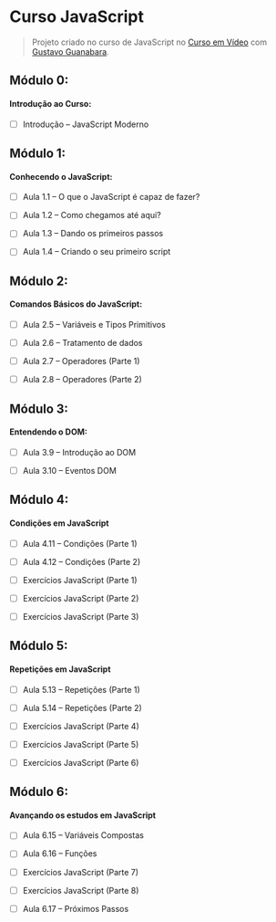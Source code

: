# Curso JavaScript

>Projeto criado no curso de JavaScript no [Curso em Vídeo](https://www.cursoemvideo.com/) com [Gustavo Guanabara](https://github.com/gustavoguanabara).


## Módulo 0: 

#### Introdução ao Curso:

- [ ] Introdução – JavaScript Moderno


## Módulo 1: 

#### Conhecendo o JavaScript:

- [ ] Aula 1.1 – O que o JavaScript é capaz de fazer?

- [ ] Aula 1.2 – Como chegamos até aqui?

- [ ] Aula 1.3 – Dando os primeiros passos

- [ ] Aula 1.4 – Criando o seu primeiro script


## Módulo 2:

#### Comandos Básicos do JavaScript:

- [ ] Aula 2.5 – Variáveis e Tipos Primitivos

- [ ] Aula 2.6 – Tratamento de dados

- [ ] Aula 2.7 – Operadores (Parte 1)

- [ ] Aula 2.8 – Operadores (Parte 2)


## Módulo 3:

#### Entendendo o DOM:

- [ ] Aula 3.9 – Introdução ao DOM

- [ ] Aula 3.10 – Eventos DOM


## Módulo 4:

#### Condições em JavaScript

- [ ] Aula 4.11 – Condições (Parte 1)

- [ ] Aula 4.12 – Condições (Parte 2)

- [ ] Exercícios JavaScript (Parte 1)

- [ ] Exercícios JavaScript (Parte 2)

- [ ] Exercícios JavaScript (Parte 3)


## Módulo 5:

#### Repetições em JavaScript

- [ ] Aula 5.13 – Repetições (Parte 1)

- [ ] Aula 5.14 – Repetições (Parte 2)

- [ ] Exercícios JavaScript (Parte 4)

- [ ] Exercícios JavaScript (Parte 5)

- [ ] Exercícios JavaScript (Parte 6)


## Módulo 6:

#### Avançando os estudos em JavaScript

- [ ] Aula 6.15 – Variáveis Compostas

- [ ] Aula 6.16 – Funções

- [ ] Exercícios JavaScript (Parte 7)

- [ ] Exercícios JavaScript (Parte 8)

- [ ] Aula 6.17 – Próximos Passos